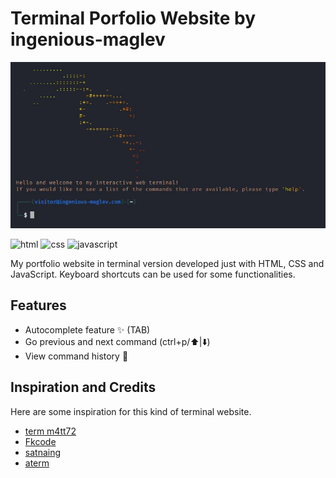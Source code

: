 # Terminal Porfolio Website by ingenious-maglev

![preview.jpg](img/preview.jpg)

![html](https://img.shields.io/badge/HTML5-E34F26?style=for-the-badge&logo=html5&logoColor=white)
![css](https://img.shields.io/badge/CSS3-1572B6?style=for-the-badge&logo=css3&logoColor=white)
![javascript](https://img.shields.io/badge/JavaScript-323330?style=for-the-badge&logo=javascript&logoColor=F7DF1E)

My portfolio website in terminal version developed just with HTML, CSS and JavaScript. Keyboard shortcuts can be used for some functionalities.

## Features

- Autocomplete feature ✨ (TAB)
- Go previous and next command (ctrl+p/⬆️|⬇️)
- View command history 📖

## Inspiration and Credits

Here are some inspiration for this kind of terminal website.

- [term m4tt72](https://term.m4tt72.com/)
- [Fkcode](https://fkcodes.com/)
- [satnaing](https://terminal.satnaing.dev/)
- [aterm](https://aterm.netlify.app/)

